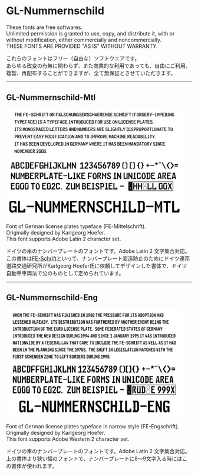 # GL-Nummernschild

These fonts are free softwares.  
Unlimited permission is granted to use, copy, and distribute it, with or without modification, either commercially and noncommercially.  
THESE FONTS ARE PROVIDED "AS IS" WITHOUT WARRANTY.

これらのフォントはフリー（自由な）ソフトウエアです。  
あらゆる改変の有無に関わらず、また商業的な利用であっても、自由にご利用、複製、再配布することができますが、全て無保証とさせていただきます。

******

## GL-Nummernschild-Mtl

<img src="https://github.com/Gutenberg-Labo/GL-Nummernschild/blob/main/documents/GL-Nummernschild-Mtl.svg" width="95%" alt="GL-Nummernschild-Mtl - Open Source Font" />

Font of German license plates typeface (FE-Mittelschrift).  
Originally designed by Karlgeorg Hoefer.  
This font supports Adobe Latin 2 character set.

ドイツの車のナンバープレートのフォントです。Adobe Latin 2 文字集合対応。  
この書体は[FE-Schrift](https://en.wikipedia.org/wiki/FE-Schrift)といって、ナンバープレート変造防止のためにドイツ連邦道路交通研究所がKarlgeorg Hoefer氏に依頼してデザインした書体で、ドイツ自動車車両法で公のものとして定められています。

******

## GL-Nummernschild-Eng

<img src="https://github.com/Gutenberg-Labo/GL-Nummernschild/blob/main/documents/GL-Nummernschild-Eng.svg" width="95%" alt="GL-Nummernschild-Eng - Open Source Font" />

Font of German license plates typeface in narrow style (FE-Engschrift).  
Originally designed by Karlgeorg Hoefer.  
This font supports Adobe Western 2 character set.

ドイツの車のナンバープレートのフォントです。Adobe Latin 2 文字集合対応。  
上の書体より狭い幅のフォントで、ナンバープレートに8〜9文字入る時にはこの書体が使われます。

